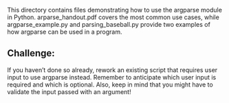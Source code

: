 This directory contains files demonstrating how to use the argparse module in Python. arparse_handout.pdf covers the most common use cases, while argparse_example.py and parsing_baseball.py provide two examples of how argparse can be used in a program.

## Challenge: 

If you haven’t done so already, rework an existing script that requires user input to
use argparse instead. Remember to anticipate which user input is required and which is
optional. Also, keep in mind that you might have to validate the input passed with an
argument!
